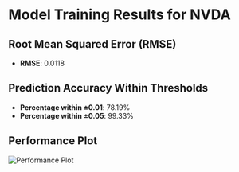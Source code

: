 # Model Training Results for NVDA

## Root Mean Squared Error (RMSE)
- **RMSE**: 0.0118

## Prediction Accuracy Within Thresholds
- **Percentage within ±0.01**: 78.19%
- **Percentage within ±0.05**: 99.33%

## Performance Plot
![Performance Plot](../imgs/NVDA.png)

